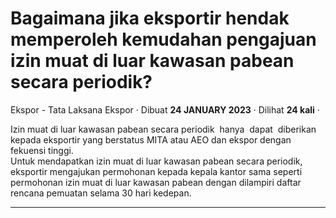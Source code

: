 Bagaimana jika eksportir hendak memperoleh kemudahan pengajuan izin muat di luar kawasan pabean secara periodik?
================================================================================================================

Ekspor - Tata Laksana Ekspor · Dibuat **24 JANUARY 2023** · Dilihat **24 kali** ·

Izin muat di luar kawasan pabean secara periodik  hanya  dapat  diberikan kepada eksportir yang berstatus MITA atau AEO dan ekspor dengan fekuensi tinggi.  
Untuk mendapatkan izin muat di luar kawasan pabean secara periodik, eksportir mengajukan permohonan kepada kepala kantor sama seperti permohonan izin muat di luar kawasan pabean dengan dilampiri daftar rencana pemuatan selama 30 hari kedepan.  

  
  
  

* * *